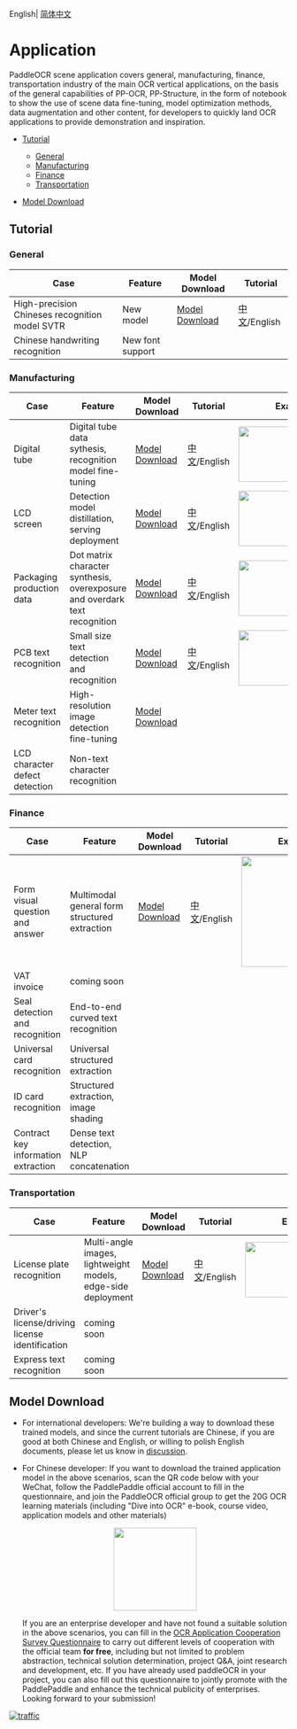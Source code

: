 English| [简体中文](README.md) 

# Application

PaddleOCR scene application covers general, manufacturing, finance, transportation industry of the main OCR vertical applications, on the basis of the general capabilities of PP-OCR, PP-Structure, in the form of notebook to show the use of scene data fine-tuning, model optimization methods, data augmentation and other content, for developers to quickly land OCR applications to provide demonstration and inspiration.

- [Tutorial](#1)
  - [General](#11)
  - [Manufacturing](#12)
  - [Finance](#13)
  - [Transportation](#14)

- [Model Download](#2)

<a name="1"></a>

## Tutorial

<a name="11"></a>

### General

| Case                                           | Feature          | Model Download       | Tutorial                                |
| ---------------------------------------------- | ---------------- | -------------------- | --------------------------------------- |
| High-precision Chineses recognition model SVTR | New model        | [Model Download](#2) | [中文](./高精度中文识别模型.md)/English |
| Chinese handwriting recognition                | New font support |                      |                                         |

<a name="12"></a>

### Manufacturing

| Case                           | Feature                                                      | Model Download       | Tutorial                                                     | Example                                                      |
| ------------------------------ | ------------------------------------------------------------ | -------------------- | ------------------------------------------------------------ | ------------------------------------------------------------ |
| Digital tube                   | Digital tube data sythesis, recognition model fine-tuning    | [Model Download](#2) | [中文](./光功率计数码管字符识别/光功率计数码管字符识别.md)/English | <img src="https://ai-studio-static-online.cdn.bcebos.com/7d5774a273f84efba5b9ce7fd3f86e9ef24b6473e046444db69fa3ca20ac0986"  width = "200" height = "100" /> |
| LCD screen                     | Detection model distillation, serving deployment             | [Model Download](#2) | [中文](./液晶屏读数识别.md)/English                          | <img src="https://ai-studio-static-online.cdn.bcebos.com/901ab741cb46441ebec510b37e63b9d8d1b7c95f63cc4e5e8757f35179ae6373"  width = "200" height = "100" /> |
| Packaging production data      | Dot matrix character synthesis, overexposure and overdark text recognition | [Model Download](#2) | [中文](./包装生产日期识别.md)/English                        | <img src="https://ai-studio-static-online.cdn.bcebos.com/d9e0533cc1df47ffa3bbe99de9e42639a3ebfa5bce834bafb1ca4574bf9db684"  width = "200" height = "100" /> |
| PCB text recognition           | Small size text detection and recognition                    | [Model Download](#2) | [中文](./PCB字符识别/PCB字符识别.md)/English                 | <img src="https://ai-studio-static-online.cdn.bcebos.com/95d8e95bf1ab476987f2519c0f8f0c60a0cdc2c444804ed6ab08f2f7ab054880"  width = "200" height = "100" /> |
| Meter text recognition         | High-resolution image detection fine-tuning                  | [Model Download](#2) |                                                              |                                                              |
| LCD character defect detection | Non-text character recognition                               |                      |                                                              |                                                              |

<a name="13"></a>

### Finance

| Case                                | Feature                                       | Model Download       | Tutorial                            | Example                                                      |
| ----------------------------------- | --------------------------------------------- | -------------------- | ----------------------------------- | ------------------------------------------------------------ |
| Form visual question and answer     | Multimodal general form structured extraction | [Model Download](#2) | [中文](./多模态表单识别.md)/English | <img src="https://ai-studio-static-online.cdn.bcebos.com/a3b25766f3074d2facdf88d4a60fc76612f51992fd124cf5bd846b213130665b"  width = "200" height = "200" /> |
| VAT invoice                         | coming soon                                   |                      |                                     |                                                              |
| Seal detection and recognition      | End-to-end curved text recognition            |                      |                                     |                                                              |
| Universal card recognition          | Universal structured extraction               |                      |                                     |                                                              |
| ID card recognition                 | Structured extraction, image shading          |                      |                                     |                                                              |
| Contract key information extraction | Dense text detection, NLP concatenation       |                      |                                     |                                                              |

<a name="14"></a>

### Transportation

| Case                                            | Feature                                                      | Model Download       | Tutorial                            | Example                                                      |
| ----------------------------------------------- | ------------------------------------------------------------ | -------------------- | ----------------------------------- | ------------------------------------------------------------ |
| License plate recognition                       | Multi-angle images, lightweight models, edge-side deployment | [Model Download](#2) | [中文](./轻量级车牌识别.md)/English | <img src="https://ai-studio-static-online.cdn.bcebos.com/76b6a0939c2c4cf49039b6563c4b28e241e11285d7464e799e81c58c0f7707a7"  width = "200" height = "100" /> |
| Driver's license/driving license identification | coming soon                                                  |                      |                                     |                                                              |
| Express text recognition                        | coming soon                                                  |                      |                                     |                                                              |

<a name="2"></a>

## Model Download

- For international developers: We're building a way to download these trained models, and since the current tutorials are Chinese, if you are good at both Chinese and English, or willing to polish English documents, please let us know in [discussion](https://github.com/PaddlePaddle/PaddleOCR/discussions).
- For Chinese developer: If you want to download the trained application model in the above scenarios, scan the QR code below with your WeChat, follow the PaddlePaddle official account to fill in the questionnaire, and join the PaddleOCR official group to get the 20G OCR learning materials (including "Dive into OCR" e-book, course video, application models and other materials)

  <div align="center">
  <img src="https://ai-studio-static-online.cdn.bcebos.com/dd721099bd50478f9d5fb13d8dd00fad69c22d6848244fd3a1d3980d7fefc63e"  width = "150" height = "150" />
  </div>

  If you are an enterprise developer and have not found a suitable solution in the above scenarios, you can fill in the [OCR Application Cooperation Survey Questionnaire](https://paddle.wjx.cn/vj/QwF7GKw.aspx) to carry out different levels of cooperation with the official team **for free**, including but not limited to problem abstraction, technical solution determination, project Q&A, joint research and development, etc. If you have already used paddleOCR in your project, you can also fill out this questionnaire to jointly  promote with the PaddlePaddle and enhance the technical publicity of enterprises. Looking forward to your submission!

<a href="https://trackgit.com">
<img src="https://us-central1-trackgit-analytics.cloudfunctions.net/token/ping/l63cvzo0w09yxypc7ygl" alt="traffic" />
</a>
